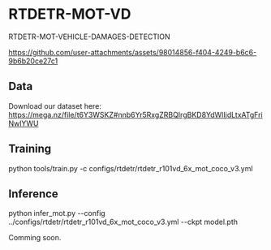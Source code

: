 # RTDETR-MOT-VD
RTDETR-MOT-VEHICLE-DAMAGES-DETECTION


https://github.com/user-attachments/assets/98014856-f404-4249-b6c6-9b6b20ce27c1


## Data
Download our dataset here: https://mega.nz/file/t6Y3WSKZ#nnb6Yr5RxgZRBQIrgBKD8YdWlIjdLtxATgFriNwlYWU

## Training

python tools/train.py -c configs/rtdetr/rtdetr_r101vd_6x_mot_coco_v3.yml

## Inference

python infer_mot.py --config ../configs/rtdetr/rtdetr_r101vd_6x_mot_coco_v3.yml --ckpt model.pth

Comming soon.

